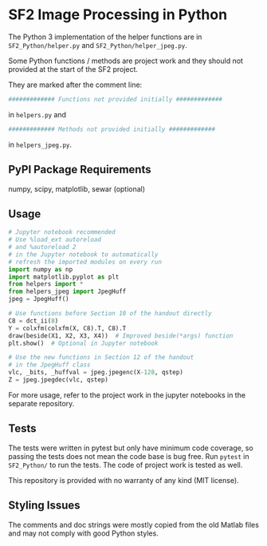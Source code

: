# SF2 Image Processing in Python

The Python 3 implementation of the helper functions are in `SF2_Python/helper.py` and `SF2_Python/helper_jpeg.py`.

Some Python functions / methods are project work and they should not provided at the start of the SF2 project.

They are marked after the comment line:

```python
############# Functions not provided initially #############
```

in `helpers.py` and

```python
############# Methods not provided initially #############
```

in `helpers_jpeg.py`.

## PyPI Package Requirements
numpy, scipy, matplotlib, sewar (optional)

## Usage
```python
# Jupyter notebook recommended
# Use %load_ext autoreload
# and %autoreload 2
# in the Jupyter notebook to automatically 
# refresh the imported modules on every run
import numpy as np
import matplotlib.pyplot as plt
from helpers import *
from helpers_jpeg import JpegHuff
jpeg = JpegHuff()

# Use functions before Section 10 of the handout directly
C8 = dct_ii(8)
Y = colxfm(colxfm(X, C8).T, C8).T
draw(beside(X1, X2, X3, X4))  # Improved beside(*args) function
plt.show()  # Optional in Jupyter notebook

# Use the new functions in Section 12 of the handout
# in the JpegHuff class
vlc, _bits, _huffval = jpeg.jpegenc(X-128, qstep)
Z = jpeg.jpegdec(vlc, qstep)
```

For more usage, refer to the project work in the jupyter notebooks in the separate repository.

## Tests

The tests were written in pytest but only have minimum code coverage, so passing the tests does not mean the code base is bug free. Run `pytest` in `SF2_Python/` to run the tests. The code of project work is tested as well.

This repository is provided with no warranty of any kind (MIT license).

## Styling Issues

The comments and doc strings were mostly copied from the old Matlab files and may not comply with good Python styles.
